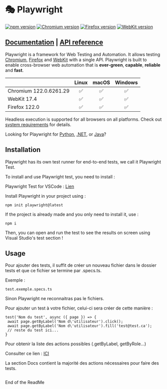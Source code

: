 # 🎭 Playwright

[![npm version](https://img.shields.io/npm/v/playwright.svg)](https://www.npmjs.com/package/playwright) <!-- GEN:chromium-version-badge -->[![Chromium version](https://img.shields.io/badge/chromium-122.0.6261.29-blue.svg?logo=google-chrome)](https://www.chromium.org/Home)<!-- GEN:stop --> <!-- GEN:firefox-version-badge -->[![Firefox version](https://img.shields.io/badge/firefox-122.0-blue.svg?logo=firefoxbrowser)](https://www.mozilla.org/en-US/firefox/new/)<!-- GEN:stop --> <!-- GEN:webkit-version-badge -->[![WebKit version](https://img.shields.io/badge/webkit-17.4-blue.svg?logo=safari)](https://webkit.org/)<!-- GEN:stop -->

## [Documentation](https://playwright.dev) | [API reference](https://playwright.dev/docs/api/class-playwright)

Playwright is a framework for Web Testing and Automation. It allows testing [Chromium](https://www.chromium.org/Home), [Firefox](https://www.mozilla.org/en-US/firefox/new/) and [WebKit](https://webkit.org/) with a single API. Playwright is built to enable cross-browser web automation that is **ever-green**, **capable**, **reliable** and **fast**.

|          | Linux | macOS | Windows |
|   :---   | :---: | :---: | :---:   |
| Chromium <!-- GEN:chromium-version -->122.0.6261.29<!-- GEN:stop --> | :white_check_mark: | :white_check_mark: | :white_check_mark: |
| WebKit <!-- GEN:webkit-version -->17.4<!-- GEN:stop --> | :white_check_mark: | :white_check_mark: | :white_check_mark: |
| Firefox <!-- GEN:firefox-version -->122.0<!-- GEN:stop --> | :white_check_mark: | :white_check_mark: | :white_check_mark: |

Headless execution is supported for all browsers on all platforms. Check out [system requirements](https://playwright.dev/docs/intro#system-requirements) for details.

Looking for Playwright for [Python](https://playwright.dev/python/docs/intro), [.NET](https://playwright.dev/dotnet/docs/intro), or [Java](https://playwright.dev/java/docs/intro)?

## Installation

Playwright has its own test runner for end-to-end tests, we call it Playwright Test.

To install and use Playwright test, you need to install :

Playwright Test for VSCode : [Lien](https://marketplace.visualstudio.com/items?itemName=ms-playwright.playwright)

Install Playwright in your project using :

```Shell
npm init playwright@latest
```


If the project is already made and you only need to install it, use :
```Shell
npm i
```

Then, you can open and run the test to see the results on screen using Visual Studio's test section !
## Usage

Pour ajouter des tests, il suffit de créer un nouveau fichier dans le dossier tests et que ce fichier se termine 
par .specs.ts.

Exemple : 
```
test.exemple.specs.ts
```
Sinon Playwright ne reconnaitras pas le fichiers.

Pour ajouter un test à votre fichier, celui-ci sera créer de cette manière :

```
test('Nom du test', async ({ page }) => {
 await page.getByLabel('Nom d\'utilisateur').click();
 await page.getByLabel('Nom d\'utilisateur').fill('test@test.ca');
 // reste du test ici...
}
```

Pour obtenir la liste des actions possibles (.getByLabel, getByRole...) 

Consulter ce lien : [ICI](https://playwright.dev/docs/library)

La section Docs contient la majorité  des actions nécessaires pour faire des tests.

```
```

End of the ReadMe

